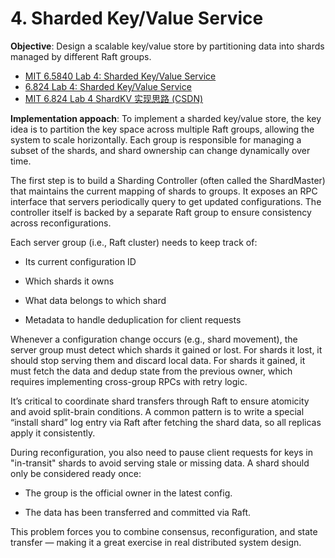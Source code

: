 #  4. Sharded Key/Value Service
**Objective**: Design a scalable key/value store by partitioning data into shards managed by different Raft groups.

- [MIT 6.5840 Lab 4: Sharded Key/Value Service](https://nil.csail.mit.edu/6.5840/2023/labs/lab-shard.html)
- [6.824 Lab 4: Sharded Key/Value Service](https://pdos.csail.mit.edu/archive/6.824-2013/labs/lab-4.html)
- [MIT 6.824 Lab 4 ShardKV 实现思路 (CSDN)](https://blog.csdn.net/qq_43460956/article/details/134885751)

**Implementation appoach**:
To implement a sharded key/value store, the key idea is to partition the key space across multiple Raft groups, allowing the system to scale horizontally. Each group is responsible for managing a subset of the shards, and shard ownership can change dynamically over time.

The first step is to build a Sharding Controller (often called the ShardMaster) that maintains the current mapping of shards to groups. It exposes an RPC interface that servers periodically query to get updated configurations. The controller itself is backed by a separate Raft group to ensure consistency across reconfigurations.

Each server group (i.e., Raft cluster) needs to keep track of:

* Its current configuration ID

* Which shards it owns

* What data belongs to which shard

* Metadata to handle deduplication for client requests

Whenever a configuration change occurs (e.g., shard movement), the server group must detect which shards it gained or lost. For shards it lost, it should stop serving them and discard local data. For shards it gained, it must fetch the data and dedup state from the previous owner, which requires implementing cross-group RPCs with retry logic.

It’s critical to coordinate shard transfers through Raft to ensure atomicity and avoid split-brain conditions. A common pattern is to write a special “install shard” log entry via Raft after fetching the shard data, so all replicas apply it consistently.

During reconfiguration, you also need to pause client requests for keys in "in-transit" shards to avoid serving stale or missing data. A shard should only be considered ready once:

* The group is the official owner in the latest config.

* The data has been transferred and committed via Raft.

This problem forces you to combine consensus, reconfiguration, and state transfer — making it a great exercise in real distributed system design.

